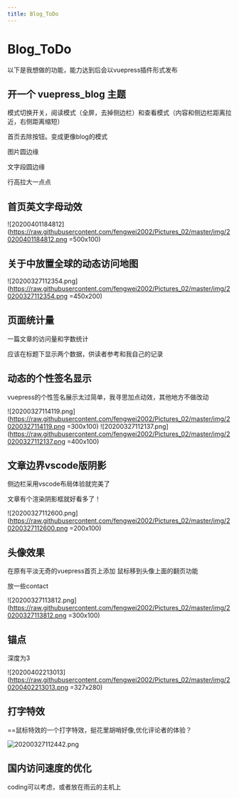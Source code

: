 ```yaml
---
title: Blog_ToDo
---
```


# Blog_ToDo 

以下是我想做的功能，能力达到后会以vuepress插件形式发布

## 开一个 vuepress_blog 主题 <Badge text="首要任务"/>

模式切换开关，阅读模式（全屏，去掉侧边栏）和查看模式（内容和侧边栏距离拉近，右侧距离缩短）

首页去除按钮。变成更像blog的模式

图片圆边缘

文字段圆边缘

行高拉大一点点



## 首页英文字母动效

![20200401184812](https://raw.githubusercontent.com/fengwei2002/Pictures_02/master/img/20200401184812.png =500x100)

## 关于中放置全球的动态访问地图

![20200327112354.png](https://raw.githubusercontent.com/fengwei2002/Pictures_02/master/img/20200327112354.png =450x200)

## 页面统计量

一篇文章的访问量和字数统计

应该在标题下显示两个数据，供读者参考和我自己的记录

## 动态的个性签名显示

vuepress的个性签名展示太过简单，我寻思加点动效，其他地方不做改动

![20200327114119.png](https://raw.githubusercontent.com/fengwei2002/Pictures_02/master/img/20200327114119.png =300x100)
![20200327112137.png](https://raw.githubusercontent.com/fengwei2002/Pictures_02/master/img/20200327112137.png =400x100)


## 文章边界vscode版阴影

侧边栏采用vscode布局体验就完美了

文章有个渲染阴影框就好看多了！

![20200327112600.png](https://raw.githubusercontent.com/fengwei2002/Pictures_02/master/img/20200327112600.png =200x100)



## 头像效果

在原有平淡无奇的vuepress首页上添加 鼠标移到头像上面的翻页功能

放一些contact

![20200327113812.png](https://raw.githubusercontent.com/fengwei2002/Pictures_02/master/img/20200327113812.png =300x100)



## 锚点

深度为3

![20200402213013](https://raw.githubusercontent.com/fengwei2002/Pictures_02/master/img/20200402213013.png =327x280)

## 打字特效

==鼠标特效的一个打字特效，挺花里胡哨好像,优化评论者的体验？

![20200327112442.png](https://raw.githubusercontent.com/fengwei2002/Pictures_02/master/img/20200327112442.png)

## 国内访问速度的优化

coding可以考虑，或者放在雨云的主机上
